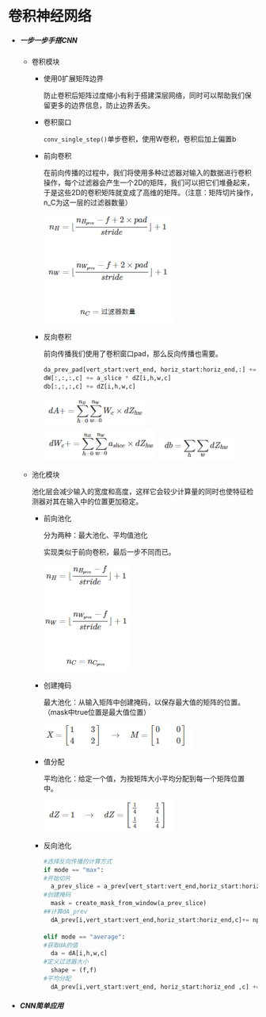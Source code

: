 # 卷积神经网络

- ##### 一步一步手搭CNN

  - 卷积模块

    - 使用0扩展矩阵边界

      防止卷积后矩阵过度缩小有利于搭建深层网络，同时可以帮助我们保留更多的边界信息，防止边界丢失。

    - 卷积窗口

      `conv_single_step()`单步卷积，使用W卷积，卷积后加上偏置b

    - 前向卷积

      在前向传播的过程中，我们将使用多种过滤器对输入的数据进行卷积操作，每个过滤器会产生一个2D的矩阵，我们可以把它们堆叠起来，于是这些2D的卷积矩阵就变成了高维的矩阵。（注意：矩阵切片操作，n_C为这一层的过滤器数量）

      ![](https://github.com/miaosann/DL_Learning/blob/master/lesson4_week1/img/1.PNG)

    - 反向卷积

      前向传播我们使用了卷积窗口pad，那么反向传播也需要。

      ```python
      da_prev_pad[vert_start:vert_end, horiz_start:horiz_end,:] += W[:,:,:,c] * dZ[i, h, w, c]
      dW[:,:,:,c] += a_slice * dZ[i,h,w,c]
      db[:,:,:,c] += dZ[i,h,w,c]
      ```
      ![](https://github.com/miaosann/DL_Learning/blob/master/lesson4_week1/img/dA.PNG)
      ![](https://github.com/miaosann/DL_Learning/blob/master/lesson4_week1/img/dW.PNG)
      ![](https://github.com/miaosann/DL_Learning/blob/master/lesson4_week1/img/db.PNG)
  
  - 池化模块

    池化层会减少输入的宽度和高度，这样它会较少计算量的同时也使特征检测器对其在输入中的位置更加稳定。

    - 前向池化

      分为两种：最大池化、平均值池化

      实现类似于前向卷积，最后一步不同而已。

      ![](https://github.com/miaosann/DL_Learning/blob/master/lesson4_week1/img/2.PNG)

    - 创建掩码

      最大池化：从输入矩阵中创建掩码，以保存最大值的矩阵的位置。（mask中true位置是最大值位置）

      ![](https://github.com/miaosann/DL_Learning/blob/master/lesson4_week1/img/max.PNG)

    - 值分配

      平均池化：给定一个值，为按矩阵大小平均分配到每一个矩阵位置中。

      ![](https://github.com/miaosann/DL_Learning/blob/master/lesson4_week1/img/average.PNG)

    - 反向池化

      ```python
      #选择反向传播的计算方式
      if mode == "max":
      #开始切片
      	a_prev_slice = a_prev[vert_start:vert_end,horiz_start:horiz_end,c]
      #创建掩码
      	mask = create_mask_from_window(a_prev_slice)
      ##计算dA_prev
      	dA_prev[i,vert_start:vert_end,horiz_start:horiz_end,c]+= np.multiply(mask,dA[i,h,w,c])
          
      elif mode == "average":
      #获取dA的值
      	da = dA[i,h,w,c]
      #定义过滤器大小
      	shape = (f,f)
      #平均分配
      	dA_prev[i,vert_start:vert_end, horiz_start:horiz_end ,c] += distribute_value(da,shape)
      ```

- ##### CNN简单应用
